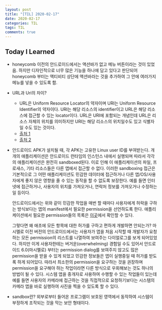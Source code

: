 ```yaml
---
layout: post
title: "[TIL] 2020-02-17"
date: 2020-02-17
categories: TIL
tags: TIL
comments: true
---
```


## Today I Learned
- honeycomb 이전의 안드로이드에서는 액션바가 없고 메뉴 버튼이라는 것이 있었음. 하지만 디자인적으로 너무 많은 기능을 하나에 담고 있다고 판단되어 honeycomb 부터는 액티비티 상단에 액션바라는 것을 추가하여 그 안에 여러가지 메뉴를 넣을 수 있도록 함.
- URL과 Uri의 차이? 
  
  - URL은 Uniform Resource Locator의 약자이며 URI는 Uniform Resource Identifier의 약자이다. URI는 해당 리소스의 identifier이고 URL은 해당 리소스에 접근할 수 있는 locator이다. URL은 URI에 포함되는 개념인데 URL은 리소스 자체의 위치를 의미하지만 URI는 해당 리소스의 위치일수도 있고 식별자일 수도 있는 것이다.
  - [출처 1](https://dev.to/flippedcoding/what-is-the-difference-between-a-uri-and-a-url-4455)
  - [출처 2](https://danielmiessler.com/study/difference-between-uri-url/)

- 안드로이드 APK가 설치될 때, 각 APK는 고유한 Linux user ID를 부여받는다. 개개의 애플리케이션은 안드로이드 런타임의 인스턴스 내에서 실행되며 따라서 각각의 애플리케이션은 완전히 sandboxed된다. 이로 인해 이 애플리케이션의 파일, 프로새스, 기타 리소스들은 다른 앱에서 접근할 수 없다. 이러한 sandboxing 접근은 기본적으로 그 어떤 애플리케이션도 민감한 데이터에 접근하거나 다른 앱/OS/사용자에게 좋지 않은 영향을 줄 수 있는 동작을 할 수 없도록 보장한다. 예를 들면 인터넷에 접근하거나, 사용자의 위치를 가져오거나, 연락처 정보를 가져오거나 수정하는 일 등이다.
  
  안드로이드에서는 위와 같이 민감한 작업을 매번 할 때마다 사용자에게 허락을 구하는 방식보다는 앱의 manifest에서 필요한 permission을 선언하도록 한다. 애플리케이션에서 필요한 permission들의 목록은 [이곳](http://developer.android.com/guide/topics/security/permissions.html)에서 확인할 수 있다.

  그렇다면 왜 애초에 모든 항목에 대한 허가를 구하고 편하게 개발하면 안되는가? 마시멜로 이전 버전의 안드로이드에서는 사용자가 앱을 처음 시작할 때 개발자가 요청하는 모든 permission의 리스트를 나열하여 보여주는 다이얼로그를 보게 되어있었다. 하지만 이게 사용자한테는 버거운(overwhelming) 경험일 수도 있어서 안드로이드 6.0(마시멜로) 부터는 permission dialog를 보여주지 않고도 많은 permission을 받을 수 있게 되었고 민감한 정보들은 앱이 실행중일 때 허가를 받도록 하게 되어있다. 따라서 최소한의 permission을 요구하는 것을 권장하며 permission을 요구해야 하는 작업이라면 다른 방식으로 우회해보는 것도 하나의 방법이 될 수 있다. 시스템 앱을 중개자로 사용하여 수행할 수 있는 작업들이 있는데 예를 들면 사용자의 카메라에 접근하는 것을 직접적으로 요청하기보다는 시스템의 카메라 앱을 바로 실행하여 사진을 찍을 수 있도록 할 수 있다.

- sandbox란? 외부로부터 들어온 프로그램이 보호된 영역에서 동작하여 시스템이 부정하게 조작되는 것을 막는 보안 형태이다.